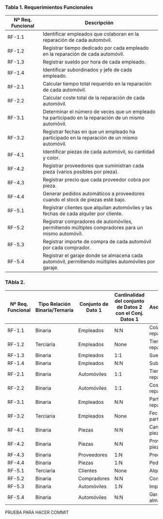 ### Tabla 1. Requerimientos Funcionales

| Nº Req. Funcional | Descripción                                                                                                                 |
|--------------------|-----------------------------------------------------------------------------------------------------------------------------|
| RF-1.1             | Identificar empleados que colaboran en la reparación de cada automóvil.                                                     |
| RF-1.2             | Registrar tiempo dedicado por cada empleado en la reparación de cada automóvil.                                             |
| RF-1.3             | Registrar sueldo por hora de cada empleado.                                                                                 |
| RF-1.4             | Identificar subordinados y jefe de cada empleado.                                                                           |
| RF-2.1             | Calcular tiempo total requerido en la reparación de cada automóvil.                                                         |
| RF-2.2             | Calcular coste total de la reparación de cada automóvil.                                                                    |
| RF-3.1             | Determinar el número de veces que un empleado ha participado en la reparación de un mismo automóvil.                        |
| RF-3.2             | Registrar fechas en que un empleado ha participado en la reparación de un mismo automóvil.                                  |
| RF-4.1             | Identificar piezas de cada automóvil, su cantidad y color.                                                                  |
| RF-4.2             | Registrar proveedores que suministran cada pieza (varios posibles por pieza).                                                |
| RF-4.3             | Registrar precio que cada proveedor cobra por pieza.                                                                         |
| RF-4.4             | Generar pedidos automáticos a proveedores cuando el stock de piezas esté bajo.                                              |
| RF-5.1             | Registrar clientes que alquilan automóviles y las fechas de cada alquiler por cliente.                                       |
| RF-5.2             | Registrar compradores de automóviles, permitiendo múltiples compradores para un mismo automóvil.                             |
| RF-5.3             | Registrar importe de compra de cada automóvil por cada comprador.                                                            |
| RF-5.4             | Registrar el garaje donde se almacena cada automóvil, permitiendo múltiples automóviles por garaje.                          |

### TAbla 2.
| Nº Req. Funcional | Tipo Relación Binaria/Ternaria | Conjunto de Dato 1 | Cardinalidad del conjunto de Datos 2 con el Conj. Datos 1 | Asociación/Relación              | Cardinalidad del conjunto de Datos 1 con el Conj. Datos 2 | Conjunto de Dato 2 | Conjunto de Dato 3 |
|--------------------|--------------------------------|---------------------|-----------------------------------------------------------|----------------------------------|-----------------------------------------------------------|---------------------|--------------------|
| RF-1.1             | Binaria                       | Empleados           | N:N                                                       | Colaboran en la reparación       | N:N                                                       | Automóviles         | None               |
| RF-1.2             | Terciaria                     | Empleados           | None                                                      | Tiempo dedicado a reparación     | None                                                      | Automóviles         | Horas              |
| RF-1.3             | Binaria                       | Empleados           | 1:1                                                       | Sueldo por hora                  | 1:1                                                       | Sueldo              | None               |
| RF-1.4             | Binaria                       | Empleados           | N:N                                                       | Subordinado-Jefe                 | N:N                                                       | Empleados           | None               |
| RF-2.1             | Binaria                       | Automóviles         | 1:1                                                       | Tiempo total de reparación       | 1:1                                                       | Automóviles         | None               |
| RF-2.2             | Binaria                       | Automóviles         | 1:1                                                       | Coste total de reparación        | 1:1                                                       | Automóviles         | None               |
| RF-3.1             | Binaria                       | Empleados           | N:N                                                       | Participación en reparaciones    | N:N                                                       | Automóviles         | None               |
| RF-3.2             | Terciaria                     | Empleados           | None                                                      | Fechas de participación          | None                                                      | Automóviles         | Fechas             |
| RF-4.1             | Binaria                       | Piezas              | N:N                                                       | Cantidad y color de piezas       | N:N                                                       | Automóviles         | None               |
| RF-4.2             | Binaria                       | Piezas              | N:N                                                       | Proveedores de piezas            | N:N                                                       | Proveedores         | None               |
| RF-4.3             | Binaria                       | Proveedores         | 1:N                                                       | Precio de piezas                 | N:1                                                       | Piezas              | None               |
| RF-4.4             | Binaria                       | Piezas              | 1:N                                                       | Pedidos automáticos              | N:1                                                       | Proveedores         | None               |
| RF-5.1             | Terciaria                     | Clientes            | None                                                      | Alquileres y fechas              | None                                                      | Automóviles         | Fechas             |
| RF-5.2             | Binaria                       | Compradores         | N:N                                                       | Compras múltiples                | N:N                                                       | Automóviles         | None               |
| RF-5.3             | Binaria                       | Automóviles         | 1:N                                                       | Importe de compra                | N:1                                                       | Compradores         | None               |
| RF-5.4             | Binaria                       | Automóviles         | N:N                                                       | Garaje de almacenamiento         | N:N                                                       | Garajes             | None               |




PRUEBA PARA HACER COMMIT